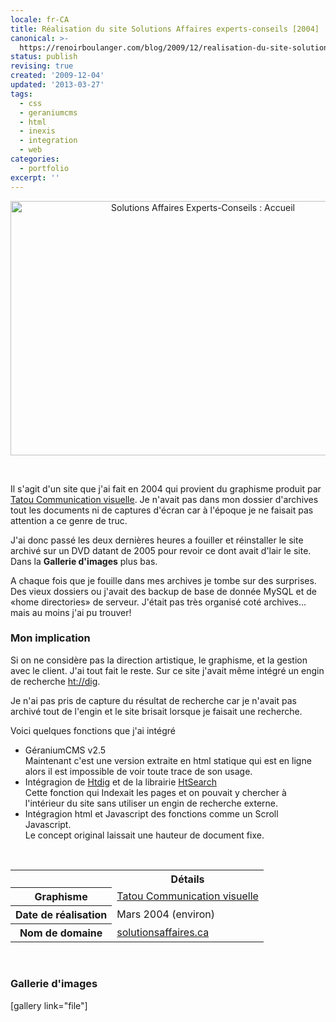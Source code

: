 ```yaml
---
locale: fr-CA
title: Réalisation du site Solutions Affaires experts-conseils [2004]
canonical: >-
  https://renoirboulanger.com/blog/2009/12/realisation-du-site-solutions-affaires-experts-conseils-2004/
status: publish
revising: true
created: '2009-12-04'
updated: '2013-03-27'
tags:
  - css
  - geraniumcms
  - html
  - inexis
  - integration
  - web
categories:
  - portfolio
excerpt: ''
---
```


<center><img src="http://renoirboulanger.com/wp-content/uploads/2009/12/screenshot_saffaires_home.png" alt="Solutions Affaires Experts-Conseils : Accueil" title="Solutions Affaires Experts-Conseils : Accueil" width="600" height="407" class="size-full wp-image-1465" /></center>
<p>&nbsp;</p>
<p>Il s'agit d'un site que j'ai fait en 2004 qui provient du graphisme produit par <a href="http://www.tatou.ca/">Tatou Communication visuelle</a>. Je n'avait pas dans mon dossier d'archives tout les documents ni de captures d'écran car à l'époque je ne faisait pas attention a ce genre de truc.</p>
<!--more-->
<p> J'ai donc passé les deux dernières heures a fouiller et réinstaller le site archivé sur un DVD datant de 2005 pour revoir ce dont avait d'lair le site. Dans la <strong>Gallerie d'images</strong> plus bas.</p>

<p>A chaque fois que je fouille dans mes archives je tombe sur des surprises. Des vieux dossiers ou j'avait des backup de base de donnée MySQL et de «home directories» de serveur. J'était pas très organisé coté archives... mais au moins j'ai pu trouver!</p>

<h3>Mon implication</h3>
<p>Si on ne considère pas la direction artistique, le graphisme, et la gestion avec le client. J'ai tout fait le reste. Sur ce site j'avait même intégré un engin de recherche <a href="http://www.htdig.org/">ht://dig</a>.</p>
<p> Je n'ai pas pris de capture du résultat de recherche car je n'avait pas archivé tout de l'engin et le site brisait lorsque je faisait une recherche.</p>
<p>Voici quelques fonctions que j'ai intégré</p>
<ul>
  <li>GéraniumCMS v2.5<br />
  <span>Maintenant c'est une version extraite en html statique qui est en ligne alors il est impossible de voir toute trace de son usage.</span></li>
  <li>Intégragion de <a href="http://www.htdig.org/">Htdig</a> et de la librairie <a href="http://www.htdig.org/htsearch.html">HtSearch</a><br /><span>Cette fonction qui Indexait les pages et on pouvait y chercher à l'intérieur du site sans utiliser un engin de recherche externe.</span></li>
  <li>Intégragion html et Javascript des fonctions comme un Scroll Javascript.<br />
  <span>Le concept original laissait une hauteur de document fixe.</span></li>
</ul>
<p>&nbsp;</p>
<table class="dltable" border="0" cellspacing="0">
<tbody>
<tr>
<th class="nobg"></th>
<th scope="col">Détails</th>
</tr>
<tr>
<th class="spec" scope="row">Graphisme</th>
<td><a href="http://www.tatou.ca/">Tatou Communication visuelle</a></td>
</tr>
<tr>
<th class="spec" scope="row">Date de réalisation</th>
<td>Mars 2004 (environ)</td>
</tr>
<tr>
<th class="spec" scope="row">Nom de domaine</th>
<td><a href="http://www.solutionsaffaires.ca/">solutionsaffaires.ca</a></td>
</tr>
</tbody>
</table>
<p>&nbsp;</p>
<h3>Gallerie d'images</h3>
<p>[gallery link="file"]</p>